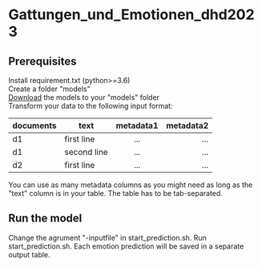 # Gattungen_und_Emotionen_dhd2023

## Prerequisites

Install requirement.txt (python>=3.6) <br>
Create a folder "models" <br>
[Download](https://owncloud.gwdg.de/index.php/s/g2PjWWcknSRlMSd) the models to your "models" folder <br>
Transform your data to the following input format: <br>

documents | text          | metadata1           | metadata2  |
----------| ------------- |:-------------:| -----:|
d1        | first line    | ... | ... |
d1        | second line   | ... | ... |
d2        | first line    | ... | ... |

You can use as many metadata columns as you might need as long
as the "text" column is in your table. The table has to be 
tab-separated.

## Run the model

Change the agrument "-inputfile" in start_prediction.sh.
Run start_prediction.sh. Each emotion prediction will be saved in
a separate output table.
